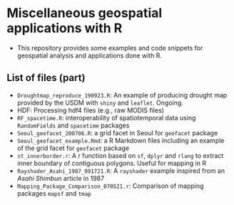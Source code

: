 # Miscellaneous geospatial applications with R
- This repository provides some examples and code snippets for geospatial analysis and applications done with R.

## List of files (part)
+ `Droughtmap_reproduce_190923.R`: An example of producing drought map provided by the USDM with `shiny` and `leaflet`. Ongoing.
+ HDF: Processing hdf4 files (e.g., raw MODIS files)
+ `RF_spacetime.R`: interoperability of spatiotemporal data using `RandomFields` and `spacetime` packages
+ `Seoul_geofacet_200706.R`: a grid facet in Seoul for `geofacet` package
+ `Seoul_geofacet_example.Rmd`: a R Markdown files including an example of the grid facet for `geofacet` package
+ `st_innerborder.r`: A r function based on `sf`, `dplyr` and `rlang` to extract inner boundary of contiguous polygons. Useful for mapping in R
+ `Rayshader_Asahi_1987_091721.R`: A `rayshader` example inspired from an _Asahi Shimbun_ article in 1987
+ `Mapping_Package_Comparison_070521.r`: Comparison of mapping packages `mapsf` and `tmap`
